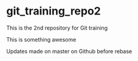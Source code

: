 # git_training_repo2
This is the 2nd repository for Git training

This is something awesome

Updates made on master on Github before rebase
